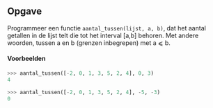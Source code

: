 ## Opgave

Programmeer een functie `aantal_tussen(lijst, a, b)`, dat het aantal getallen in de lijst telt die tot het interval [a,b] behoren. Met andere woorden, tussen a en b (grenzen inbegrepen) met a ⩽ b.

#### Voorbeelden

```python
>>> aantal_tussen([-2, 0, 1, 3, 5, 2, 4], 0, 3)
4
```

```python
>>> aantal_tussen([-2, 0, 1, 3, 5, 2, 4], -5, -3)
0
```